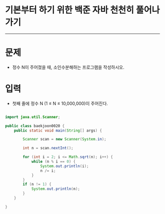 # 기본부터 하기 위한 백준 자바 천천히 풀어나가기
--------------------------------------------

# 문제
 - 정수 N이 주어졌을 때, 소인수분해하는 프로그램을 작성하시오.
 
# 입력
 - 첫째 줄에 정수 N (1 ≤ N ≤ 10,000,000)이 주어진다.
 
 
 
~~~java

import java.util.Scanner;

public class baekjoon0020 {
	public static void main(String[] args) {

		Scanner scan = new Scanner(System.in);

		int n = scan.nextInt();

		for (int i = 2; i <= Math.sqrt(n); i++) {
			while (n % i == 0) {
				System.out.println(i);
				n /= i;
			}
		}
		if (n != 1) {
			System.out.println(n);
		}
	}

}
~~~